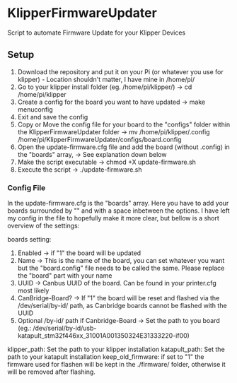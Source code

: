 # KlipperFirmwareUpdater
Script to automate Firmware Update for your Klipper Devices

## Setup
1. Download the repository and put it on your Pi (or whatever you use for klipper) - Location shouldn't matter, I have mine in /home/pi/
2. Go to your klipper install folder (eg. /home/pi/klipper/) -> cd /home/pi/klipper
3. Create a config for the board you want to have updated -> make menuconfig
4. Exit and save the config
5. Copy or Move the config file for your board to the "configs" folder within the KlipperFirmwareUpdater folder -> mv /home/pi/klipper/.config /home/pi/KlipperFirmwareUpdater/configs/board.config
6. Open the update-firmware.cfg file and add the board (without .config) in the "boards" array, -> See explanation down below
7. Make the script executable -> chmod +X update-firmware.sh
8. Execute the script -> ./update-firmware.sh

### Config File
In the update-firmware.cfg is the "boards" array.
Here you have to add your boards surrounded by "" and with a space inbetween the options.
I have left my config in the file to hopefully make it more clear, but bellow is a short overview of the settings:

boards setting:
1. Enabled -> if "1" the board will be updated
2. Name -> This is the name of the board, you can set whatever you want but the "board.config" file needs to be called the same. Please replace the "board" part with your name
3. UUID -> Canbus UUID of the board. Can be found in your printer.cfg most likely
4. CanBridge-Board? -> If "1" the board will be reset and flashed via the /dev/serial/by-id/ path, as Canbridge boards cannot be flashed with the UUID
5. Optional /by-id/ path if Canbridge-Board -> Set the path to you board (eg.: /dev/serial/by-id/usb-katapult_stm32f446xx_31001A001350324E31333220-if00)

klipper_path: Set the path to your klipper installation
katapult_path: Set the path to your katapult installation
keep_old_firmware: if set to "1" the firmware used for flashen will be kept in the ./firmware/ folder, otherwise it will be removed after flashing.
